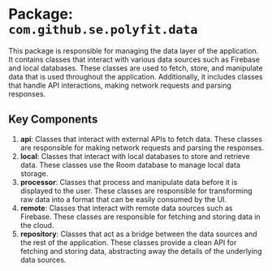 # Package: `com.github.se.polyfit.data`

This package is responsible for managing the data layer of the application. It contains classes that
interact with various data sources such as Firebase and local databases. These classes are used to
fetch, store, and manipulate data that is used throughout the application. Additionally, it includes
classes that handle API interactions, making network requests and parsing responses.

## Key Components

1. **api**: Classes that interact with external APIs to fetch data. These classes are responsible
   for making network requests and parsing the responses.
2. **local**: Classes that interact with local databases to store and retrieve data. These classes
   use the Room database to manage local data storage.
3. **processor**: Classes that process and manipulate data before it is displayed to the user. These
   classes are responsible for transforming raw data into a format that can be easily consumed by
   the UI.
4. **remote**: Classes that interact with remote data sources such as Firebase. These classes are
   responsible for fetching and storing data in the cloud.
5. **repository**: Classes that act as a bridge between the data sources and the rest of the
   application. These classes provide a clean API for fetching and storing data, abstracting away
   the details of the underlying data sources.
